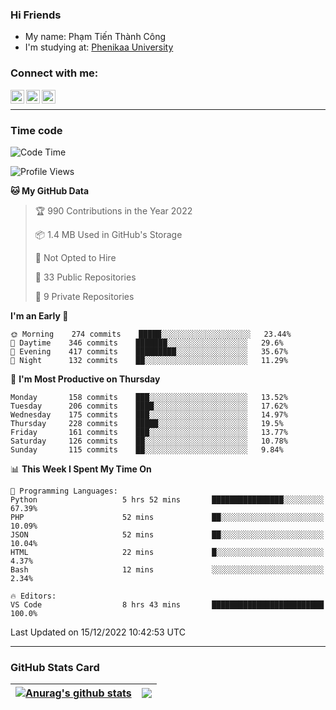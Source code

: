 ### Hi Friends

- My name: Phạm Tiến Thành Công
- I'm studying at: [Phenikaa University]


### Connect with me:
[<img align="left" alt="PhamTienThanhCong | Facebook" width="22px" src="https://upload.wikimedia.org/wikipedia/commons/thumb/1/16/Facebook-icon-1.png/640px-Facebook-icon-1.png" />][facebook]
[<img align="left" alt="PhamTienThanhCong | Zalo" width="22px" src="https://www.anphatpc.com.vn/template/anphat_2020v2/images/icon-zalo.jpg" />][zalo]
[<img align="left" alt="PhamTienThanhCong | LinkedIn" width="22px" src="https://cdn3.iconfinder.com/data/icons/inficons/512/linkedin.png" />][linkedin]

<br />

---

### Time code

<!--START_SECTION:waka-->
![Code Time](http://img.shields.io/badge/Code%20Time-804%20hrs%2059%20mins-blue)

![Profile Views](http://img.shields.io/badge/Profile%20Views-21-blue)

**🐱 My GitHub Data** 

> 🏆 990 Contributions in the Year 2022
 > 
> 📦 1.4 MB Used in GitHub's Storage 
 > 
> 🚫 Not Opted to Hire
 > 
> 📜 33 Public Repositories 
 > 
> 🔑 9 Private Repositories  
 > 
**I'm an Early 🐤** 

```text
🌞 Morning    274 commits    █████░░░░░░░░░░░░░░░░░░░░   23.44% 
🌆 Daytime    346 commits    ███████░░░░░░░░░░░░░░░░░░   29.6% 
🌃 Evening    417 commits    █████████░░░░░░░░░░░░░░░░   35.67% 
🌙 Night      132 commits    ██░░░░░░░░░░░░░░░░░░░░░░░   11.29%

```
📅 **I'm Most Productive on Thursday** 

```text
Monday       158 commits    ███░░░░░░░░░░░░░░░░░░░░░░   13.52% 
Tuesday      206 commits    ████░░░░░░░░░░░░░░░░░░░░░   17.62% 
Wednesday    175 commits    ███░░░░░░░░░░░░░░░░░░░░░░   14.97% 
Thursday     228 commits    █████░░░░░░░░░░░░░░░░░░░░   19.5% 
Friday       161 commits    ███░░░░░░░░░░░░░░░░░░░░░░   13.77% 
Saturday     126 commits    ██░░░░░░░░░░░░░░░░░░░░░░░   10.78% 
Sunday       115 commits    ██░░░░░░░░░░░░░░░░░░░░░░░   9.84%

```


📊 **This Week I Spent My Time On** 

```text
💬 Programming Languages: 
Python                   5 hrs 52 mins       ████████████████░░░░░░░░░   67.39% 
PHP                      52 mins             ██░░░░░░░░░░░░░░░░░░░░░░░   10.09% 
JSON                     52 mins             ██░░░░░░░░░░░░░░░░░░░░░░░   10.04% 
HTML                     22 mins             █░░░░░░░░░░░░░░░░░░░░░░░░   4.37% 
Bash                     12 mins             ░░░░░░░░░░░░░░░░░░░░░░░░░   2.34%

🔥 Editors: 
VS Code                  8 hrs 43 mins       █████████████████████████   100.0%

```


 Last Updated on 15/12/2022 10:42:53 UTC
<!--END_SECTION:waka-->

---

### GitHub Stats Card

| <a href="https://github.com/phamtienthanhcong"><img align="center" src="https://github-readme-stats.vercel.app/api?username=PhamTienThanhCong&show_icons=true&include_all_commits=true&theme=buefy&hide_border=true&theme=ocean_dark" alt="Anurag's github stats" /></a> | <a href="https://github.com/phamtienthanhcong"><img align="center" src="https://github-readme-stats.vercel.app/api/top-langs/?username=PhamTienThanhCong&layout=compact&theme=buefy&hide_border=true&theme=ocean_dark" /></a> |
| ------------- | ------------- |

[Phenikaa University]: https://phenikaa-uni.edu.vn/vi
[facebook]: https://www.facebook.com/phamtienthanhcong
[linkedin]: https://linkedin.com/in/phamtienthanhcong
[zalo]: https://zalo.me/0396396332
[tiktok]: https://www.tiktok.com/@phamtienthanhcong
[web]: https://github.com/PhamTienThanhCong/web_dev
[min project]: https://github.com/PhamTienThanhCong/Project-Of-Web
[c and cpp]: https://github.com/PhamTienThanhCong/Code_C_and_Cpro
[python]: https://github.com/PhamTienThanhCong/Python_beginer
